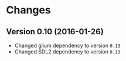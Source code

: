 # Changes

## Version 0.10 (2016-01-26)
- Changed glium dependency to version `0.13`
- Changed SDL2 dependency to version `0.13`
